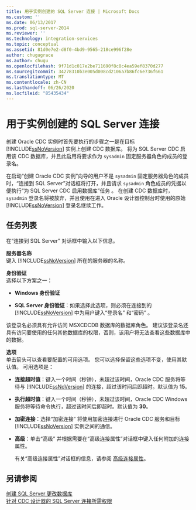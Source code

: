 ```yaml
---
title: 用于实例创建的 SQL Server 连接 | Microsoft Docs
ms.custom: ''
ms.date: 06/13/2017
ms.prod: sql-server-2014
ms.reviewer: ''
ms.technology: integration-services
ms.topic: conceptual
ms.assetid: 81d0e7e2-d8f0-4bd9-9565-218ce996f28e
author: chugugrace
ms.author: chugu
ms.openlocfilehash: 9f71d1c017e2be711690f8c8c4ea59ef8370d277
ms.sourcegitcommit: 34278310b3e005d008cd2106a7b86fc6e736f661
ms.translationtype: MT
ms.contentlocale: zh-CN
ms.lasthandoff: 06/26/2020
ms.locfileid: "85435434"
---
```

# <a name="sql-server-connection-for-instance-creation"></a>用于实例创建的 SQL Server 连接
  创建 Oracle CDC 实例时首先要执行的步骤之一是在目标 [!INCLUDE[ssNoVersion](../../includes/ssnoversion-md.md)] 实例上创建 CDC 数据库。 将为 SQL Server CDC 启用该 CDC 数据库，并且此启用将要求作为 `sysadmin` 固定服务器角色的成员的登录名。  
  
 在启动“创建 Oracle CDC 实例”向导的用户不是 `sysadmin` 固定服务器角色的成员时，“连接到 SQL Server”对话框将打开，并且请求 `sysadmin` 角色成员的凭据以便执行“为 SQL Server CDC 启用数据库”任务   。 在创建 CDC 数据库时， `sysadmin` 登录名将被放弃，并且使用在进入 Oracle 设计器控制台时使用的原始 [!INCLUDE[ssNoVersion](../../includes/ssnoversion-md.md)] 登录名继续工作。  
  
## <a name="task-list"></a>任务列表  
 在“连接到 SQL Server”  对话框中输入以下信息。  
  
 **服务器名称**  
 键入 [!INCLUDE[ssNoVersion](../../includes/ssnoversion-md.md)] 所在的服务器的名称。  
  
 **身份验证**  
 选择以下方案之一：  
  
-   **Windows 身份验证**  
  
-   **SQL Server 身份验证**：如果选择此选项，则必须在连接到的 [!INCLUDE[ssNoVersion](../../includes/ssnoversion-md.md)] 中为用户键入“登录名”  和“密码”  。  
  
 该登录名必须具有允许访问 MSXCDCDB 数据库的数据库角色。 建议该登录名还具有访问要使用的任何其他数据库的权限，否则，该用户将无法查看这些数据库中的数据。  
  
 **选项**  
 单击箭头可以查看要配置的可用选项。 您可以选择保留这些选项不变，使用其默认值。 可用选项是：  
  
-   **连接超时值**：键入一个时间（秒钟），未超过该时间，Oracle CDC 服务将等待与 [!INCLUDE[ssNoVersion](../../includes/ssnoversion-md.md)] 的连接，超过该时间后即超时。默认值为 **15**。  
  
-   **执行超时值**：键入一个时间（秒钟），未超过该时间，Oracle CDC Windows 服务将等待命令执行，超过该时间后即超时。默认值为 **30**。  
  
-   **加密连接**：选择“加密连接”  将使用加密连接进行 Oracle CDC 服务和目标 [!INCLUDE[ssNoVersion](../../includes/ssnoversion-md.md)] 实例之间的通信。  
  
-   **高级**：单击“高级”  并根据需要在“高级连接属性”对话框中键入任何附加的连接属性。  
  
     有关“高级连接属性”对话框的信息，请参阅 [高级连接属性](advanced-connection-properties.md)。  
  
## <a name="see-also"></a>另请参阅  
 [创建 SQL Server 更改数据库](create-the-sql-server-change-database.md)   
 [针对 CDC 设计器的 SQL Server 连接所需权限](sql-server-connection-required-permissions-for-the-cdc-designer.md)  
  
  
